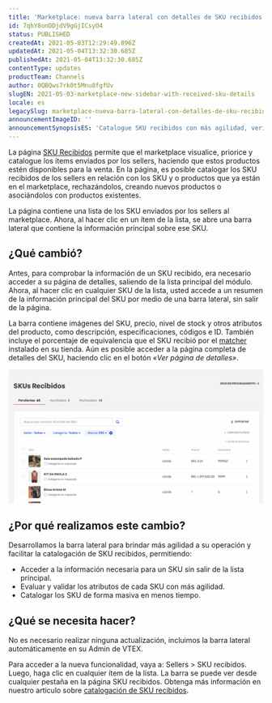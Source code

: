 ```yaml
---
title: 'Marketplace: nueva barra lateral con detalles de SKU recibidos'
id: 7qhY8onDDjdV9gGjICsyO4
status: PUBLISHED
createdAt: 2021-05-03T12:29:49.896Z
updatedAt: 2021-05-04T13:32:30.685Z
publishedAt: 2021-05-04T13:32:30.685Z
contentType: updates
productTeam: Channels
author: 0QBQws7rk0t5Mnu8fgfUv
slugEN: 2021-05-03-marketplace-new-sidebar-with-received-sku-details
locale: es
legacySlug: marketplace-nueva-barra-lateral-con-detalles-de-sku-recibidos
announcementImageID: ''
announcementSynopsisES: 'Catalogue SKU recibidos con más agilidad, verificando los datos del SKU en la nueva barra lateral.'
---
```


La página [SKU Recibidos](/es/tutorial/approving-suggestions-for-skus/) permite que el marketplace visualice, priorice y catalogue los ítems enviados por los sellers, haciendo que estos productos estén disponibles para la venta. En la página, es posible catalogar los SKU recibidos de los sellers en relación con los SKU y o productos que ya están en el marketplace, rechazándolos, creando nuevos productos o asociándolos con productos existentes.  

La página contiene una lista de los SKU enviados por los sellers al marketplace. Ahora, al hacer clic en un ítem de la lista, se abre una barra lateral que contiene la información principal sobre ese SKU.

## ¿Qué cambió?
Antes, para comprobar la información de un SKU recibido, era necesario acceder a su página de detalles,  saliendo de la lista principal del módulo. Ahora, al hacer clic en cualquier SKU de la lista, usted accede a un resumen de la información principal del SKU por medio de una barra lateral, sin salir de la página.

La barra contiene imágenes del SKU, precio, nivel de stock y otros atributos del producto, como descripción, especificaciones, códigos e ID. También incluye el porcentaje de equivalencia que el SKU recibió por el [matcher](/es/tutorial/entendendo-a-pontuacao-do-vtex-matcher?locale=pt) instalado en su tienda. Aún es posible acceder a la página completa de detalles del SKU, haciendo clic en el botón *«Ver página de detalles»*.

![ES Sidebar received](https://raw.githubusercontent.com/vtexdocs/help-center-content/refs/heads/main/docs/es/announcements/2021-05-03-marketplace-nueva-barra-lateral-con-detalles-de-sku-recibidos_1.gif)
## ¿Por qué realizamos este cambio?
Desarrollamos la barra lateral para brindar más agilidad a su operación y facilitar la catalogación de SKU recibidos, permitiendo:    
- Acceder a la información necesaria para un SKU sin salir de la lista principal.  
- Evaluar y validar los atributos de cada SKU con más agilidad.  
- Catalogar los SKU de forma masiva en menos tiempo.  

## ¿Qué se necesita hacer?
No es necesario realizar ninguna actualización, incluimos la barra lateral automáticamente en su Admin de VTEX.

Para acceder a la nueva funcionalidad, vaya a:  Sellers > SKU recibidos. Luego, haga clic en cualquier ítem de la lista. La barra se puede ver desde cualquier pestaña en la página SKU recibidos. Obtenga más información en nuestro artículo sobre [catalogación de SKU recibidos](/es/tutorial/approving-suggestions-for-skus/).

